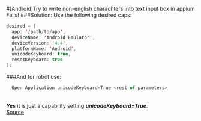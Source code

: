 #[Android]Try to write non-english charachters into text input box in appium Fails!
###Solution:
Use the following desired caps:<br>
```java
desired = {
  app: '/path/to/app',
  deviceName: 'Android Emulator',
  deviceVersion: '4.4',
  platformName: 'Android',
  unicodeKeyboard: true,
  resetKeyboard: true
};
```
###And for robot use:
```Javascript
  Open Application unicodeKeyboard=True <rest of parameters>
```
<br>***Yes*** it is just a capability setting ***unicodeKeyboard=True***.<br>
[Source](http://appium.readthedocs.io/en/stable/en/writing-running-appium/unicode/)
